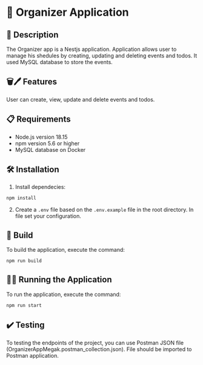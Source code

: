 # 📆 Organizer Application

## 📝 Description

The Organizer app is a Nestjs application. Application allows user to manage his shedules by creating, updating and deleting events and todos. It used MySQL database to store the events.

## 🗑️🖊️ Features

User can create, view, update and delete events and todos.

## 📋 Requirements

- Node.js version 18.15
- npm version 5.6 or higher
- MySQL database on Docker

## 🛠️ Installation

1. Install dependecies:

```bash
npm install
```

2. Create a `.env` file based on the `.env.example` file in the root directory. In file set your configuration.

## 🚧 Build

To build the application, execute the command:

```bash
npm run build
```

## 🏃‍♀️ Running the Application

To run the application, execute the command:

```bash
npm run start
```

## ✔️ Testing

To testing the endpoints of the project, you can use Postman JSON file (OrganizerAppMegak.postman_collection.json). File should be imported to Postman application.
